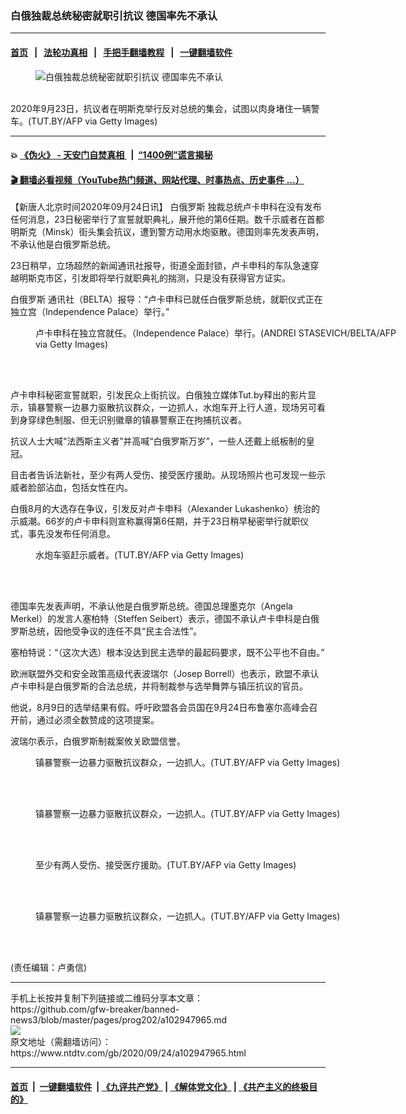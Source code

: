 ### 白俄独裁总统秘密就职引抗议 德国率先不承认
------------------------

#### [首页](https://github.com/gfw-breaker/banned-news3/blob/master/README.md) &nbsp;&nbsp;|&nbsp;&nbsp; [法轮功真相](https://github.com/begood0513/basic/blob/master/README.md)  &nbsp;&nbsp;|&nbsp;&nbsp; [手把手翻墙教程](https://github.com/gfw-breaker/guides/wiki)  &nbsp;&nbsp;|&nbsp;&nbsp; [一键翻墙软件](https://github.com/gfw-breaker/nogfw/blob/master/README.md)  



<div><div class="featured_image">
 <figure>
  <img alt="白俄独裁总统秘密就职引抗议 德国率先不承认" src="https://i.ntdtv.com/assets/uploads/2020/09/GettyImages-1228674456-1-800x450.jpg"/>
 </figure><br/>
 <span class="caption">
  2020年9月23日，抗议者在明斯克举行反对总统的集会，试图以肉身堵住一辆警车。(TUT.BY/AFP via Getty Images)
 </span>
</div>
</div><hr/>

#### 💥 [《伪火》 - 天安门自焚真相 ](http://158.247.195.190:10000/videos/blog/weihuo.html)&nbsp; |&nbsp; [“1400例”谎言揭秘  ](http://158.247.195.190:10000/videos/blog/jiexi1400.html)

#### [ 🎬  翻墙必看视频（YouTube热门频道、网站代理、时事热点、历史事件 ...）](https://github.com/gfw-breaker/links/blob/master/banned.md)

<div><div class="post_content" itemprop="articleBody">
 <p>
  【新唐人北京时间2020年09月24日讯】
  <ok href="https://www.ntdtv.com/gb/白俄罗斯.htm">
   白俄罗斯
  </ok>
  独裁总统卢卡申科在没有发布任何消息，23日秘密举行了宣誓就职典礼，展开他的第6任期。数千示威者在首都明斯克（Minsk）街头集会抗议，遭到警方动用水炮驱散。德国则率先发表声明，不承认他是白俄罗斯总统。
 </p>
 <p>
  23日稍早，立场超然的新闻通讯社报导，街道全面封锁，卢卡申科的车队急速穿越明斯克市区，引发即将举行就职典礼的揣测，只是没有获得官方证实。
 </p>
 <p>
  <ok href="https://www.ntdtv.com/gb/白俄罗斯.htm">
   白俄罗斯
  </ok>
  通讯社（BELTA）报导：“卢卡申科已就任白俄罗斯总统，就职仪式正在独立宫（Independence Palace）举行。”
 </p>
 <figure class="wp-caption alignnone" id="attachment_102947989" style="width: 600px">
  <img alt="" class="size-medium wp-image-102947989" src="https://i.ntdtv.com/assets/uploads/2020/09/GettyImages-1228665375-600x400.jpg">
   <br/><figcaption class="wp-caption-text">
    卢卡申科在独立宫就任。（Independence Palace）举行。(ANDREI STASEVICH/BELTA/AFP via Getty Images)
   </figcaption><br/>
  </img>
 </figure><br/>
 <p>
  卢卡申科秘密宣誓就职，引发民众上街抗议。白俄独立媒体Tut.by释出的影片显示，镇暴警察一边暴力驱散抗议群众，一边抓人，水炮车开上行人道，现场另可看到身穿绿色制服、但无识别徽章的镇暴警察正在拘捕抗议者。
 </p>
 <p>
  抗议人士大喊“法西斯主义者”并高喊“白俄罗斯万岁”，一些人还戴上纸板制的皇冠。
 </p>
 <p>
  目击者告诉法新社，至少有两人受伤、接受医疗援助。从现场照片也可发现一些示威者脸部沾血，包括女性在内。
 </p>
 <p>
  白俄8月的大选存在争议，引发反对卢卡申科（Alexander Lukashenko）统治的示威潮。66岁的卢卡申科则宣称赢得第6任期，并于23日稍早秘密举行就职仪式，事先没发布任何消息。
 </p>
 <figure class="wp-caption alignnone" id="attachment_102947987" style="width: 600px">
  <img alt="" class="size-medium wp-image-102947987" src="https://i.ntdtv.com/assets/uploads/2020/09/GettyImages-1228673244-600x400.jpg">
   <br/><figcaption class="wp-caption-text">
    水炮车驱赶示威者。(TUT.BY/AFP via Getty Images)
   </figcaption><br/>
  </img>
 </figure><br/>
 <p>
  德国率先发表声明，不承认他是白俄罗斯总统。德国总理墨克尔（Angela Merkel）的发言人塞柏特（Steffen Seibert）表示，德国不承认卢卡申科是白俄罗斯总统，因他受争议的连任不具“民主合法性”。
 </p>
 <p>
  塞柏特说：“（这次大选）根本没达到民主选举的最起码要求，既不公平也不自由。”
 </p>
 <p>
  欧洲联盟外交和安全政策高级代表波瑞尔（Josep Borrell）也表示，欧盟不承认卢卡申科是白俄罗斯的合法总统，并将制裁参与选举舞弊与镇压抗议的官员。
 </p>
 <p>
  他说，8月9日的选举结果有假。呼吁欧盟各会员国在9月24日布鲁塞尔高峰会召开前，通过必须全数赞成的这项提案。
 </p>
 <p>
  波瑞尔表示，白俄罗斯制裁案攸关欧盟信誉。
 </p>
 <figure class="wp-caption alignnone" id="attachment_102947985" style="width: 600px">
  <img alt="" class="size-medium wp-image-102947985" src="https://i.ntdtv.com/assets/uploads/2020/09/GettyImages-1228673682-600x400.jpg"/>
  <br/><figcaption class="wp-caption-text">
   镇暴警察一边暴力驱散抗议群众，一边抓人。(TUT.BY/AFP via Getty Images)
  </figcaption><br/>
 </figure><br/>
 <figure class="wp-caption alignnone" id="attachment_102947990" style="width: 600px">
  <img alt="" class="size-medium wp-image-102947990" src="https://i.ntdtv.com/assets/uploads/2020/09/GettyImages-1228673047-600x400.jpg"/>
  <br/><figcaption class="wp-caption-text">
   镇暴警察一边暴力驱散抗议群众，一边抓人。(TUT.BY/AFP via Getty Images)
  </figcaption><br/>
 </figure><br/>
 <figure class="wp-caption alignnone" id="attachment_102947988" style="width: 600px">
  <img alt="" class="size-medium wp-image-102947988" src="https://i.ntdtv.com/assets/uploads/2020/09/GettyImages-1228672270-600x400.jpg"/>
  <br/><figcaption class="wp-caption-text">
   至少有两人受伤、接受医疗援助。(TUT.BY/AFP via Getty Images)
  </figcaption><br/>
 </figure><br/>
 <figure class="wp-caption alignnone" id="attachment_102947986" style="width: 600px">
  <img alt="" class="size-medium wp-image-102947986" src="https://i.ntdtv.com/assets/uploads/2020/09/GettyImages-1228674346-600x400.jpg"/>
  <br/><figcaption class="wp-caption-text">
   镇暴警察一边暴力驱散抗议群众，一边抓人。(TUT.BY/AFP via Getty Images)
  </figcaption><br/>
 </figure><br/>
 <p>
  (责任编辑：卢勇信)
 </p>
 <div class="single_ad">
 </div>
</div>
</div>
<hr/>
手机上长按并复制下列链接或二维码分享本文章：<br/>
https://github.com/gfw-breaker/banned-news3/blob/master/pages/prog202/a102947965.md <br/>
<a href='https://github.com/gfw-breaker/banned-news3/blob/master/pages/prog202/a102947965.md'><img src='https://github.com/gfw-breaker/banned-news3/blob/master/pages/prog202/a102947965.md.png'/></a> <br/>
原文地址（需翻墙访问）：https://www.ntdtv.com/gb/2020/09/24/a102947965.html


------------------------
#### [首页](https://github.com/gfw-breaker/banned-news3/blob/master/README.md) &nbsp;|&nbsp; [一键翻墙软件](https://github.com/gfw-breaker/nogfw/blob/master/README.md) &nbsp;| [《九评共产党》](https://github.com/gfw-breaker/9ping.md/blob/master/README.md#九评之一评共产党是什么) | [《解体党文化》](https://github.com/gfw-breaker/jtdwh.md/blob/master/README.md) | [《共产主义的终极目的》](https://github.com/gfw-breaker/gczydzjmd.md/blob/master/README.md)


<img src='http://gfw-breaker.win/banned-news3/pages/prog202/a102947965.md' width='0px' height='0px'/>